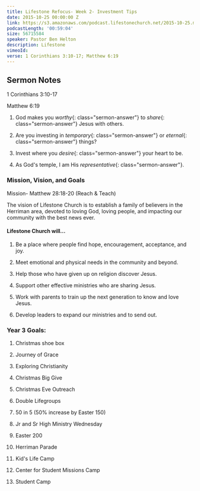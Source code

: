 ```yaml
---
title: Lifestone Refocus- Week 2- Investment Tips
date: 2015-10-25 00:00:00 Z
link: https://s3.amazonaws.com/podcast.lifestonechurch.net/2015-10-25.mp3
podcastLength: '00:59:04'
size: 56715584
speaker: Pastor Ben Helton
description: Lifestone
vimeoId: 
verse: 1 Corinthians 3:10-17; Matthew 6:19
---
```


## Sermon Notes

1 Corinthians 3:10-17

Matthew 6:19

1. God makes you *worthy*{: class="sermon-answer"} to *share*{: class="sermon-answer"} Jesus with others.

1. Are you investing in *temporary*{: class="sermon-answer"} or *eternal*{: class="sermon-answer"} things?

1. Invest where you *desire*{: class="sermon-answer"} your heart to be.

1. As God's temple, I am His *representative*{: class="sermon-answer"}.

### Mission, Vision, and Goals

Mission- Matthew 28:18-20 (Reach & Teach)

The vision of Lifestone Church is to establish a family of believers in the Herriman area, devoted to loving God, loving people, and impacting our community with the best news ever.

#### Lifestone Church will...

1. Be a place where people find hope, encouragement, acceptance, and joy.

1. Meet emotional and physical needs in the community and beyond.

1. Help those who have given up on religion discover Jesus.

1. Support other effective ministries who are sharing Jesus.

1. Work with parents to train up the next generation to know and love Jesus.

1. Develop leaders to expand our ministries and to send out.

### Year 3 Goals:

1. Christmas shoe box

1. Journey of Grace

1. Exploring Christianity

1. Christmas Big Give

1. Christmas Eve Outreach

1. Double Lifegroups

1. 50 in 5 (50% increase by Easter 150)

1. Jr and Sr High Ministry Wednesday

1. Easter 200

1. Herriman Parade

1. Kid's Life Camp

1. Center for Student Missions Camp

1. Student Camp
